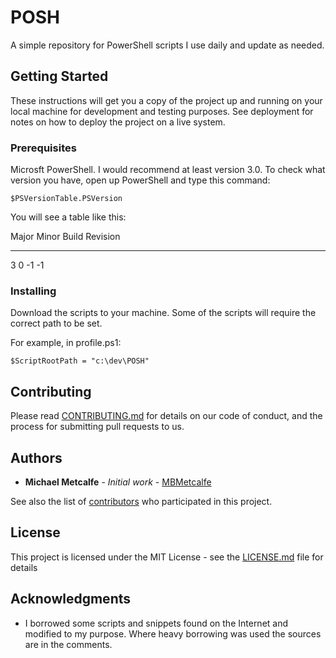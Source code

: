 # POSH

A simple repository for PowerShell scripts I use daily and update as needed.

## Getting Started

These instructions will get you a copy of the project up and running on your local machine for development and testing purposes. See deployment for notes on how to deploy the project on a live system.

### Prerequisites

Microsft PowerShell.  I would recommend at least version 3.0.  To check what version you have, open up PowerShell and type this command:


```
$PSVersionTable.PSVersion
```

You will see a table like this:

Major  Minor  Build  Revision
-----  -----  -----  --------
3      0      -1     -1


### Installing

Download the scripts to your machine.  Some of the scripts will require the correct path to be set.

For example, in profile.ps1:
```
$ScriptRootPath = "c:\dev\POSH"
```

## Contributing

Please read [CONTRIBUTING.md](https://gist.github.com/PurpleBooth/b24679402957c63ec426) for details on our code of conduct, and the process for submitting pull requests to us.

## Authors

* **Michael Metcalfe** - *Initial work* - [MBMetcalfe](https://github.com/MBMetcalfe)

See also the list of [contributors](https://github.com/your/project/contributors) who participated in this project.

## License

This project is licensed under the MIT License - see the [LICENSE.md](LICENSE.md) file for details

## Acknowledgments

* I borrowed some scripts and snippets found on the Internet and modified to my purpose.  Where heavy borrowing was used the sources are in the comments.